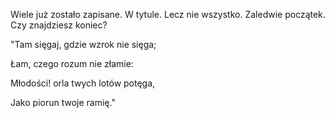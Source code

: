 Wiele już zostało zapisane. W tytule. Lecz nie wszystko. Zaledwie początek. Czy znajdziesz koniec?

"Tam sięgaj, gdzie wzrok nie sięga;

Łam, czego rozum nie złamie:

Młodości! orla twych lotów potęga,

Jako piorun twoje ramię."
